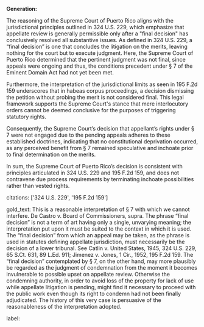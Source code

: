 **Generation:**

The reasoning of the Supreme Court of Puerto Rico aligns with the jurisdictional principles outlined in 324 U.S. 229, which emphasize that appellate review is generally permissible only after a "final decision" has conclusively resolved all substantive issues. As defined in 324 U.S. 229, a “final decision” is one that concludes the litigation on the merits, leaving nothing for the court but to execute judgment. Here, the Supreme Court of Puerto Rico determined that the pertinent judgment was not final, since appeals were ongoing and thus, the conditions precedent under § 7 of the Eminent Domain Act had not yet been met.

Furthermore, the interpretation of the jurisdictional limits as seen in 195 F.2d 159 underscores that in habeas corpus proceedings, a decision dismissing the petition without probing the merit is not considered final. This legal framework supports the Supreme Court's stance that mere interlocutory orders cannot be deemed conclusive for the purposes of triggering statutory rights.

Consequently, the Supreme Court’s decision that appellant’s rights under § 7 were not engaged due to the pending appeals adheres to these established doctrines, indicating that no constitutional deprivation occurred, as any perceived benefit from § 7 remained speculative and inchoate prior to final determination on the merits.

In sum, the Supreme Court of Puerto Rico’s decision is consistent with principles articulated in 324 U.S. 229 and 195 F.2d 159, and does not contravene due process requirements by terminating inchoate possibilities rather than vested rights.

citations: ['324 U.S. 229', '195 F.2d 159']

gold_text: This is a reasonable interpretation of § 7 with which we cannot interfere. De Castro v. Board of Commissioners, supra. The phrase “final decision” is not a term of art having only a single, unvarying meaning; the interpretation put upon it must be suited to the context in which it is used. The “final decision” from which an appeal may be taken, as the phrase is used in statutes defining appellate jurisdiction, must necessarily be the decision of a lower tribunal. See Catlin v. United States, 1945, 324 U.S. 229, 65 S.Ct. 631, 89 L.Ed. 911; Jimenez v. Jones, 1 Cir., 1952, 195 F.2d 159. The “final decision” contemplated by § 7, on the other hand, may more plausibly be regarded as the judgment of condemnation from the moment it becomes invulnerable to possible upset on appellate review. Otherwise the condemning authority, in order to avoid loss of the property for lack of use while appellate litigation is pending, might find it necessary to proceed with the public work even though its right to condemn had not been finally adjudicated. The history of this very case is persuasive of the reasonableness of the interpretation adopted.

label: 